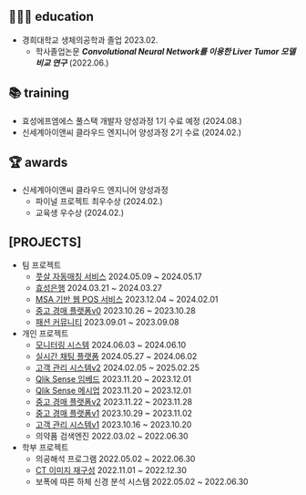 ## 👨🏽‍🎓 education
- 경희대학교 생체의공학과 졸업 2023.02.
  - 학사졸업논문 ***Convolutional Neural Network를 이용한 Liver Tumor 모델 비교 연구*** (2022.06.)

## 📚 training
- 효성에프엠에스 풀스택 개발자 양성과정 1기 수료 예정 (2024.08.)
- 신세계아이앤씨 클라우드 엔지니어 양성과정 2기 수료 (2024.02.)

## 🏆 awards
- 신세계아이앤씨 클라우드 엔지니어 양성과정
  - 파이널 프로젝트 최우수상 (2024.02.)
  - 교육생 우수상 (2024.02.)

## [PROJECTS]
- 팀 프로젝트
  - [풋살 자동매칭 서비스](https://github.com/rlatkd/match5) 2024.05.09 ~ 2024.05.17
  - [효성은행](https://github.com/rlatkd/hs-bank) 2024.03.21 ~ 2024.03.27
  - [MSA 기반 웹 POS 서비스](https://github.com/rlatkd/salesync) 2023.12.04 ~ 2024.02.01
  - [중고 경매 플랫폼v0](https://github.com/rlatkd/ssgbay-v0) 2023.10.26 ~ 2023.10.28
  - [패션 커뮤니티](https://github.com/rlatkd/fashion-community) 2023.09.01 ~ 2023.09.08
- 개인 프로젝트
  - [모니터링 시스템](https://github.com/rlatkd/monitoring-system) 2024.06.03 ~ 2024.06.10
  - [실시간 채팅 플랫폼](https://github.com/rlatkd/live-chat) 2024.05.27 ~ 2024.06.02
  - [고객 관리 시스템v2](https://github.com/rlatkd/management-system-v2) 2024.02.05 ~ 2025.02.25
  - [Qlik Sense 임베드](https://github.com/rlatkd/qlik-embed) 2023.11.20 ~ 2023.12.01
  - [Qlik Sense 메시업](https://github.com/rlatkd/qlik-mashup) 2023.11.20 ~ 2023.12.01
  - [중고 경매 플랫폼v2](https://github.com/rlatkd/ssgbay-v2) 2023.11.22 ~ 2023.11.28
  - [중고 경매 플랫폼v1](https://github.com/rlatkd/ssgbay-v1) 2023.10.29 ~ 2023.11.02
  - [고객 관리 시스템v1](https://github.com/rlatkd/management-system) 2023.10.16 ~ 2023.10.20
  - 의약품 검색엔진 2022.03.02 ~ 2022.06.30
- 학부 프로젝트
  - 의공해석 프로그램 2022.05.02 ~ 2022.06.30
  - [CT 이미지 재구성](https://github.com/rlatkd/ct-image-reconstruction) 2022.11.01 ~ 2022.12.30
  - 보폭에 따른 하체 신경 분석 시스템 2022.05.02 ~ 2022.06.30

<!--
|                                                        |기술 스택                                                                                                    | 링크                                                                       | 기간                  |일수|
|--------------------------------------------------------|-------------------------------------------------------------------------------------------------------------|----------------------------------------------------------------------------|-----------------------|----|
|**----------팀 프로젝트----------**                     |**-----------------------------------------------------------**                                              |**-------------------**                                                     |**-----------------**  |    |
|풋살 자동매칭 서비스                                     |Spring Boot + Oracle + MyBatis + JavaScript + AWS + Oracle Cloud + GitLab CICD                               |[match5](https://github.com/rlatkd/match5)                                   |2024.05.09 ~ 2024.05.17|9|
|효성은행                                                |Java                                                                                                         |[hs-bank](https://github.com/rlatkd/hs-bank)                                 |2024.03.21 ~ 2024.03.27|7|
|MSA 기반 웹 POS 서비스                                   |Flask + FastAPI + PostgreSQL + React + Amazon EKS + Apache Kafka + ElasticSearch + ArgoCD + Prometheus + ... |[salesync](https://github.com/rlatkd/salesync)                              |2023.12.04 ~ 2024.02.01|    |
|중고 경매 플랫폼v0                                       |Flask + MySQL + React                                                                                        |[ssgbay-v0](https://github.com/rlatkd/ssgbay-v0)                            |2023.10.26 ~ 2023.10.28|    |
|패션 커뮤니티                                            |Flask SSR                                                                                                    |[fashion-community](https://github.com/rlatkd/fashion-community)            |2023.09.01 ~ 2023.09.08|    |
|**---------개인 프로젝트---------**                     |**-----------------------------------------------------------**                                              |**-------------------**                                                     |**-----------------**   |    |
|실시간 채팅 플랫폼                                       |Spring Boot + WebSocket(+STOMP) + Security + JPA(+Hibernate) + h2 + Apache Kafka + React + Docker Compose    |[live-chat](https://github.com/rlatkd/live-chat)                            |2024.05.27 ~ 2024.06.02|    |
|고객 관리 시스템v2                                       |SpringBoot + MySQL + Vue.js                                                                                  |[management-system-v2](https://github.com/rlatkd/management-system-v2)      |                        |    |
|Qlik Sense 임베드                                       |TypeScript                                                                                                   |[qlik-embed](https://github.com/rlatkd/qlik-embed)                          |2023.11.20 ~ 2023.12.01|    |
|Qlik Sense 메시업                                       |JavaScript                                                                                                   |[qlik-mashup](https://github.com/rlatkd[qlik-mashup)                        |2023.11.20 ~ 2023.12.01|    |
|중고 경매 플랫폼v2                                       |AWS + GitHub CICD + Terraform                                                                                |[ssgbay-v2](https://github.com/rlatkd/ssgbay-v2)                            |2023.11.22 ~ 2023.11.28|    |
|중고 경매 플랫폼v1                                       |Docker + Kubernetes                                                                                          |[ssgbay-v1](https://github.com/rlatkd/ssgbay-v1)                            |2023.10.29 ~ 2023.11.02|    |
|고객 관리 시스템v1                                       |Node.js(+Express) + React + Material-UI                                                                      |[management-system](https://github.com/rlatkd/management-system)            |2023.10.16 ~ 2023.10.20|    |
|의약품 검색엔진                                          |Python + Pandas                                                                                              |                                                                            |2022.03.02 ~ 2022.06.30|    |
|**-----------졸업 논문-----------**                     |**-----------------------------------------------------------**                                              |**-------------------**                                                     |**-----------------**  |    |
|Convolutional Neural Network를 이용한 간종양 모델 비교연구|Python + Keras                                                                                               |                                                                            |2022.05.02 ~ 2022.06.30|    |
|**---------학부 프로젝트---------**                     |**-----------------------------------------------------------**                                              |**-------------------**                                                     |**-----------------**  |    |
|의공해석 프로그램                                        |Python + pandas                                                                                        |                                                                            |2022.11.01 ~ 2022.12.30|    |
|CT 이미지 재구성                                         |MATLAB                                                                                                       |[ct-image-reconstruction](https://github.com/rlatkd/ct-image-reconstruction)|2022.11.01 ~ 2022.12.30|    |
|보폭에 따른 하체 신경 분석 시스템                         |C++                                                                                                          |                                                                            |2022.05.02 ~ 2022.06.30|    |
-->



